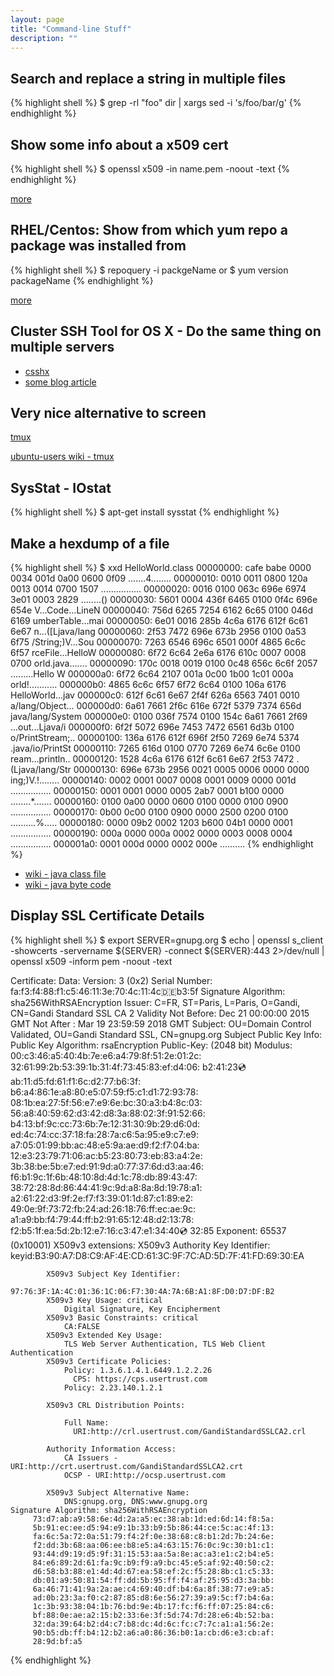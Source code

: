 ```yaml
---
layout: page
title: "Command-line Stuff"
description: ""
---
```






## Search and replace a string in multiple files


{% highlight shell %}
$ grep -rl "foo" dir | xargs sed -i 's/foo/bar/g'
{% endhighlight %}


## Show some info about a x509 cert

 
{% highlight shell %}
$ openssl x509 -in name.pem -noout -text 
{% endhighlight %}


[more](http://operational.io/openssl-commonly-used-commands/)
 
 
 

## RHEL/Centos: Show from which yum repo a package was installed from

{% highlight shell %}
$ repoquery -i packgeName
or
$ yum version packageName
{% endhighlight %}


[more](http://serverfault.com/questions/62026/how-to-know-from-which-yum-repository-a-package-has-been-installed)

 
## Cluster SSH Tool for OS X - Do the same thing on multiple servers

* [csshx](https://github.com/brockgr/csshx)
* [some blog article](https://www.outsideopen.com/csshx/)




## Very nice alternative to screen



[tmux](https://tmux.github.io/)

[ubuntu-users wiki - tmux](https://wiki.ubuntuusers.de/tmux/)


## SysStat - IOstat

{% highlight shell %}
$ apt-get install sysstat
{% endhighlight %}



## Make a hexdump of a file

{% highlight shell %}
$ xxd HelloWorld.class
00000000: cafe babe 0000 0034 001d 0a00 0600 0f09  .......4........
00000010: 0010 0011 0800 120a 0013 0014 0700 1507  ................
00000020: 0016 0100 063c 696e 6974 3e01 0003 2829  .....<init>...()
00000030: 5601 0004 436f 6465 0100 0f4c 696e 654e  V...Code...LineN
00000040: 756d 6265 7254 6162 6c65 0100 046d 6169  umberTable...mai
00000050: 6e01 0016 285b 4c6a 6176 612f 6c61 6e67  n...([Ljava/lang
00000060: 2f53 7472 696e 673b 2956 0100 0a53 6f75  /String;)V...Sou
00000070: 7263 6546 696c 6501 000f 4865 6c6c 6f57  rceFile...HelloW
00000080: 6f72 6c64 2e6a 6176 610c 0007 0008 0700  orld.java.......
00000090: 170c 0018 0019 0100 0c48 656c 6c6f 2057  .........Hello W
000000a0: 6f72 6c64 2107 001a 0c00 1b00 1c01 000a  orld!...........
000000b0: 4865 6c6c 6f57 6f72 6c64 0100 106a 6176  HelloWorld...jav
000000c0: 612f 6c61 6e67 2f4f 626a 6563 7401 0010  a/lang/Object...
000000d0: 6a61 7661 2f6c 616e 672f 5379 7374 656d  java/lang/System
000000e0: 0100 036f 7574 0100 154c 6a61 7661 2f69  ...out...Ljava/i
000000f0: 6f2f 5072 696e 7453 7472 6561 6d3b 0100  o/PrintStream;..
00000100: 136a 6176 612f 696f 2f50 7269 6e74 5374  .java/io/PrintSt
00000110: 7265 616d 0100 0770 7269 6e74 6c6e 0100  ream...println..
00000120: 1528 4c6a 6176 612f 6c61 6e67 2f53 7472  .(Ljava/lang/Str
00000130: 696e 673b 2956 0021 0005 0006 0000 0000  ing;)V.!........
00000140: 0002 0001 0007 0008 0001 0009 0000 001d  ................
00000150: 0001 0001 0000 0005 2ab7 0001 b100 0000  ........*.......
00000160: 0100 0a00 0000 0600 0100 0000 0100 0900  ................
00000170: 0b00 0c00 0100 0900 0000 2500 0200 0100  ..........%.....
00000180: 0000 09b2 0002 1203 b600 04b1 0000 0001  ................
00000190: 000a 0000 000a 0002 0000 0003 0008 0004  ................
000001a0: 0001 000d 0000 0002 000e                 ..........
{% endhighlight %}

* [wiki - java class file](https://en.wikipedia.org/wiki/Java_class_file)
* [wiki - java byte code](https://en.wikipedia.org/wiki/Java_bytecode)



## Display SSL Certificate Details

{% highlight shell %}
$ export SERVER=gnupg.org
$ echo | openssl s_client -showcerts -servername ${SERVER} -connect ${SERVER}:443 2>/dev/null | openssl x509 -inform pem -noout -text


Certificate:
    Data:
        Version: 3 (0x2)
        Serial Number:
            fa:f3:f4:88:f1:c5:46:11:3e:70:4c:11:4c:de:b3:5f
    Signature Algorithm: sha256WithRSAEncryption
        Issuer: C=FR, ST=Paris, L=Paris, O=Gandi, CN=Gandi Standard SSL CA 2
        Validity
            Not Before: Dec 21 00:00:00 2015 GMT
            Not After : Mar 19 23:59:59 2018 GMT
        Subject: OU=Domain Control Validated, OU=Gandi Standard SSL, CN=gnupg.org
        Subject Public Key Info:
            Public Key Algorithm: rsaEncryption
                Public-Key: (2048 bit)
                Modulus:
                    00:c3:46:a5:40:4b:7e:e6:a4:79:8f:51:2e:01:2c:
                    32:61:99:2b:53:39:1b:31:4f:73:45:83:ef:d4:06:
                    b2:41:23:cd:ab:11:d5:fd:61:f1:6c:d2:77:b6:3f:
                    b6:a4:86:1e:a8:80:e5:07:59:f5:c1:d1:72:93:78:
                    08:1b:ea:27:5f:56:e7:e9:6e:bc:30:a3:b4:8c:03:
                    56:a8:40:59:62:d3:42:d8:3a:88:02:3f:91:52:66:
                    b4:13:bf:9c:cc:73:6b:7e:12:31:30:9b:29:d6:0d:
                    ed:4c:74:cc:37:18:fa:28:7a:c6:5a:95:e9:c7:e9:
                    a7:05:01:99:bb:ac:48:e5:9a:ae:d9:f2:f7:04:ba:
                    12:e3:23:79:71:06:ac:b5:23:80:73:eb:83:a4:2e:
                    3b:38:be:5b:e7:ed:91:9d:a0:77:37:6d:d3:aa:46:
                    f6:b1:9c:1f:6b:48:10:8d:4d:1c:78:db:89:43:47:
                    38:72:28:8d:86:44:41:9c:9d:a8:8a:8d:19:78:a1:
                    a2:61:22:d3:9f:2e:f7:f3:39:01:1d:87:c1:89:e2:
                    49:0e:9f:73:72:fb:24:ad:26:18:76:ff:ec:ae:9c:
                    a1:a9:bb:f4:79:44:ff:b2:91:65:12:48:d2:13:78:
                    f2:b5:1f:ea:5d:2b:12:e7:16:c3:47:e1:34:40:cd:
                    32:85
                Exponent: 65537 (0x10001)
        X509v3 extensions:
            X509v3 Authority Key Identifier:
                keyid:B3:90:A7:D8:C9:AF:4E:CD:61:3C:9F:7C:AD:5D:7F:41:FD:69:30:EA

            X509v3 Subject Key Identifier:
                97:76:3F:1A:4C:01:36:1C:06:F7:30:4A:7A:6B:A1:8F:D0:D7:DF:B2
            X509v3 Key Usage: critical
                Digital Signature, Key Encipherment
            X509v3 Basic Constraints: critical
                CA:FALSE
            X509v3 Extended Key Usage:
                TLS Web Server Authentication, TLS Web Client Authentication
            X509v3 Certificate Policies:
                Policy: 1.3.6.1.4.1.6449.1.2.2.26
                  CPS: https://cps.usertrust.com
                Policy: 2.23.140.1.2.1

            X509v3 CRL Distribution Points:

                Full Name:
                  URI:http://crl.usertrust.com/GandiStandardSSLCA2.crl

            Authority Information Access:
                CA Issuers - URI:http://crt.usertrust.com/GandiStandardSSLCA2.crt
                OCSP - URI:http://ocsp.usertrust.com

            X509v3 Subject Alternative Name:
                DNS:gnupg.org, DNS:www.gnupg.org
    Signature Algorithm: sha256WithRSAEncryption
         73:d7:ab:a9:58:6e:4d:2a:a5:ec:38:ab:1d:ed:6d:14:f8:5a:
         5b:91:ec:ee:d5:94:e9:1b:33:b9:5b:86:44:ce:5c:ac:4f:13:
         fa:6c:5a:72:0a:51:79:f4:2f:0e:38:68:c8:b1:2d:7b:24:6e:
         f2:dd:3b:68:aa:06:ee:b8:e5:a4:63:15:76:0c:9c:30:b1:c1:
         93:44:d9:19:d5:9f:31:15:53:aa:5a:8e:ac:a3:e1:c2:b4:e5:
         84:e6:89:2d:61:fa:9c:b9:f9:a9:bc:45:e5:af:92:40:50:c2:
         d6:58:b3:88:e1:4d:4d:67:ea:58:ef:2c:f5:28:8b:c1:c5:33:
         db:01:a9:50:81:54:ff:dd:5b:95:ff:f4:af:25:95:d3:3a:bb:
         6a:46:71:41:9a:2a:ae:c4:69:40:df:b4:6a:8f:38:77:e9:a5:
         ad:0b:23:3a:f0:c2:87:85:d8:6e:56:27:39:a9:5c:f7:b4:6a:
         1c:3b:93:38:04:1b:76:bd:9e:4b:17:fc:f6:ff:07:25:84:c6:
         bf:88:0e:ae:a2:15:b2:33:6e:3f:5d:74:7d:28:e6:4b:52:ba:
         32:da:39:64:b2:d4:c7:b8:dc:4d:6c:fc:c7:7c:a1:a1:56:2e:
         90:b5:db:ff:b4:12:b2:a6:a0:86:36:b0:1a:cb:d6:e3:cb:af:
         28:9d:bf:a5
{% endhighlight %}

